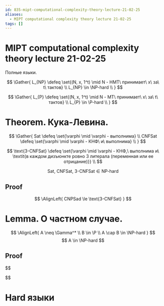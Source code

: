 ```yaml
---
id: 835-mipt-computational-complexity-theory-lecture-21-02-25
aliases:
  - MIPT computational complexity theory lecture 21-02-25
tags: []
---
```


# MIPT computational complexity theory lecture 21-02-25

Полные языки.

$$
\Gather{
L_{NP} \defeq \set{(N, x, 1^t) \mid N - НМТ\ принимает\ x\ за\ t\ тактов} \\
L_{NP} \in \NP-hard \\
}
$$

$$
\Gather{
L_{P} \defeq \set{(N, x, 1^t) \mid N - МТ\ принимает\ x\ за\ t\ тактов} \\
L_{P} \in \P-hard \\
}
$$

# Theorem. Кука-Левина.

$$
\Gather{
Sat \defeq \set{\varphi \mid \varphi - выполнима} \\
CNFSat \defeq \set{\varphi \mid \varphi - КНФ\ и\ выполнима} \\
}
$$

$$
\text{3-CNFSat} \defeq \set{\varphi \mid \varphi - КНФ,\ выполнима и\
\textit{в каждом дизъюнкте ровно 3 литерала (переменная или ее отрицание)}} \\
$$

$$
\text{Sat,\ CNFSat,\ 3-CNFSat} \in \text{NP-hard}
$$

## Proof

$$
\AlignLeft{
CNPSad \le \text{3-CNFSat}
}
$$

# Lemma. О частном случае.
$$
\AlignLeft{
A \neq \Gamma^* \\
B \in \P \\
A \cap B \in \NP-hard
}
$$
$$
A \in \NP-hard
$$
## Proof
$$

$$

# Hard языки

